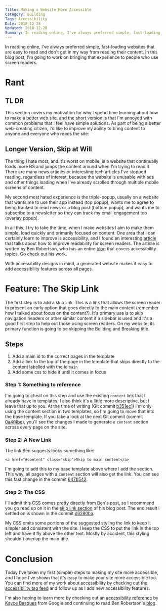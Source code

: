 ```yaml
---
Title: Making a Website More Accessible
Category: Building
Tags: Accessibility
Date: 2018-12-28
Updated: 2018-12-28
Summary: In reading online, I've always preferred simple, fast-loading websites that are easy to read and don't get in my way from reading their content. In this blog post, I'm going to work on bringing that experience to people who use screen readers.
---
```


In reading online, I've always preferred simple, fast-loading websites that are easy to read and don't get in my way from reading their content. In this blog post, I'm going to work on bringing that experience to people who use screen readers.

# Rant

## TL DR

This section covers my motivation for why I spend time learning about how to make a better web site, and the short version is that I'm annoyed with common problems that I feel have simple solutions. As part of being a better web-creating citizen, I'd like to improve my ability to bring content to anyone and everyone who reads the site:

## Longer Version, Skip at Will

The thing I hate most, and it's worst on mobile, is a website that continually loads more BS and jumps the content around when I'm trying to read it. There are many news articles or interesting tech articles I've stopped reading, regardless of interest, because the website is unusable with ads and other things loading when I've already scrolled through multiple mobile screens of content.

My second most hated experience is the triple-popup, usually on a website that wants me to use their app instead (top popup), wants me to agree to being tracked to read news or a blog post (bottom popup), and wants me to subscribe to a newsletter so they can track my email engagement too (overlay popup).

In all this, I try to take the time, when I make websites I aim to make them simple, load quickly and primarily focused on content. One area that I can certainly learn to improve is accessibility, and I found an interesting [article](https://benrobertson.io/accessibility/designing-layouts-for-screen-readers) that talks about how to improve readability for screen readers. The article is written by Ben Robertson, who has an entire [blog](https://benrobertson.io/blog/) that covers accessibility topics. Go check out his work.

With accessibility designs in mind, a generated website makes it easy to add accessibility features across all pages.

# Feature: The Skip Link

The first step is to add a skip link. This is a link that allows the screen reader to present an early option that goes directly to the main content (remember how I talked about focus on the content?). It's primary use is to skip navigation headers or other similar content if a sidebar is used and it's a good first step to help out those using screen readers. On my website, its primary function is going to be skipping the Building and Breaking title.

## Steps

1. Add a main id to the correct pages in the template
2. Add a link to the top of the page in the template that skips directly to the content labelled with the id `main`
3. Add some css to hide it until it comes in focus

### Step 1: Something to reference

I'm going to cheat on this step and use the existing `content` link that I already have in templates. I also think it's a little more descriptive, but I leave that up to you. At the time of writing (Git commit [b351ec1](https://github.com/buckbaskin/buckbaskin.github.io/commit/b351ec18568f7c9117870e2a2f4bf5cb5a205b2d)) I'm only using the content section in two templates, so I'm going to move that into the base template. If you take a look at the next Git commit (commit [0a4f4be](https://github.com/buckbaskin/buckbaskin.github.io/commit/0a4f4beb27a70136930bc771b18a5079dadb8db4)), you'll see the changes I made to generate a `content` section across every page on the site.

### Step 2: A New Link

The link Ben suggests looks something like:

`<a href="#content" class="skip">Skip to main content</a>`

I'm going to add this to my base template above where I add the section. This way, all pages with a `content` section will also get the link. You can see this fast change in the commit [647b542](https://github.com/buckbaskin/buckbaskin.github.io/commit/647b5423c1b1a2911e47d49eec41e4ac7b4dd814).

### Step 3: The CSS

I'll admit this CSS comes pretty directly from Ben's post, so I recommend you go read up on it in the [skip link section](https://benrobertson.io/accessibility/designing-layouts-for-screen-readers#skip-link) of his blog post. The end result I settled on is shown in the commit [d6280ba](https://github.com/buckbaskin/buckbaskin.github.io/commit/d6280bac9856488a720e05ffa6b9daf9b75d6513).

My CSS omits some portions of the suggested styling the link to keep it simpler and consistent with the site. I keep the CSS to put the link in the top left and have it fly above the other text. Mostly by accident, this styling shouldn't overlap the main title.

# Conclusion

Today I've taken my first (simple) steps to making my site more accessible, and I hope I've shown that it's easy to make your site more accessible too. You can find more of my work about accessibility by checking out the [accessibility tag feed](/blog/tag/accessibility.html) and follow up as I add new accessibility features.

I'm also hoping to learn more by checking out an [accessibility reference](https://developers.google.com/web/tools/chrome-devtools/accessibility/reference) by [Kayce Basques](https://developers.google.com/web/resources/contributors/kaycebasques) from Google and continuing to read Ben Robertson's [blog](https://benrobertson.io/blog/).